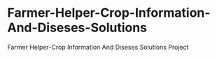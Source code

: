 # Farmer-Helper-Crop-Information-And-Diseses-Solutions
Farmer Helper-Crop Information And Diseses Solutions Project
